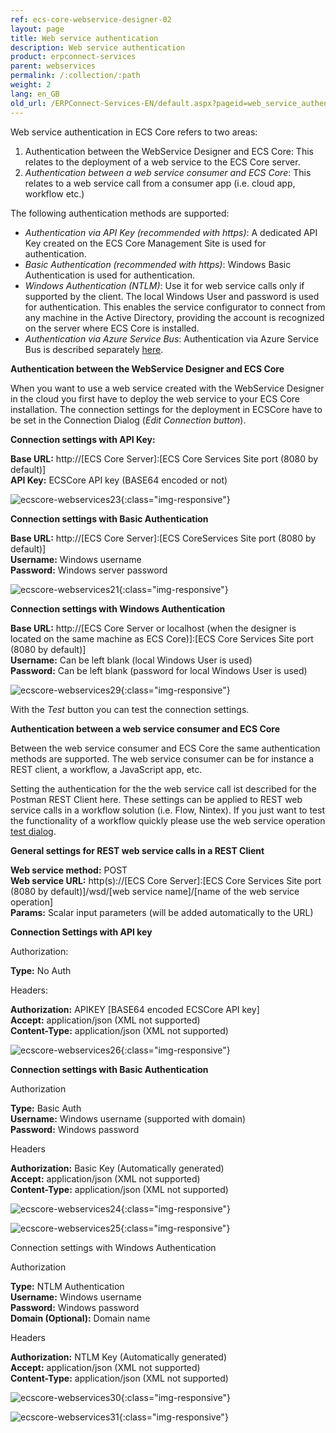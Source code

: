 ```yaml
---
ref: ecs-core-webservice-designer-02
layout: page
title: Web service authentication
description: Web service authentication
product: erpconnect-services
parent: webservices
permalink: /:collection/:path
weight: 2
lang: en_GB
old_url: /ERPConnect-Services-EN/default.aspx?pageid=web_service_authentication
---
```


Web service authentication in ECS Core refers to two areas:
1. Authentication between the WebService Designer and ECS Core: This relates to the deployment of a web service to the ECS Core server.  
2. *Authentication between a web service consumer and ECS Core*: This relates to a web service call from a consumer app (i.e. cloud app, workflow etc.)

The following authentication methods are supported: 

- *Authentication via API Key (recommended with https)*: A dedicated API Key created on the ECS Core Management Site is used for authentication.
- *Basic Authentication (recommended with https)*: Windows Basic Authentication is used for authentication.
- *Windows Authentication (NTLM)*: Use it for web service calls only if supported by the client. The local Windows User and password is used for authentication. This enables the service configurator to connect from any machine in the Active Directory, providing the account is recognized on the server where ECS Core is installed.
- *Authentication via Azure Service Bus*: Authentication via Azure Service Bus is described separately [here](../access-via-azure-service-bus/web-services-deploying-and-consuming). 

**Authentication between the WebService Designer and ECS Core** 

When you want to use a web service created with the WebService Designer in the cloud you first have to deploy the web service to your ECS Core installation. The connection settings for the deployment in ECSCore have to be set in the Connection Dialog (*Edit Connection button*). 

**Connection settings with API Key:**

**Base URL:** 	http://[ECS Core Server]:[ECS Core Services Site port (8080 by default)] <br>
**API Key:**   	ECSCore API key (BASE64 encoded or not)  

![ecscore-webservices23](/img/content/ecscore-webservices23.png){:class="img-responsive"}

**Connection settings with Basic Authentication**

**Base URL:** 	http://[ECS Core Server]:[ECS CoreServices Site port (8080 by default)] <br> 
**Username:** 	Windows username<br>
**Password:** 	Windows server password<br> 

![ecscore-webservices21](/img/content/ecscore-webservices21.png){:class="img-responsive"}

**Connection settings with Windows Authentication**


**Base URL:** 	http://[ECS Core Server or localhost (when the designer is located on the same machine as ECS Core)]:[ECS Core Services Site port (8080 by default)] <br>
**Username:** 	Can be left blank (local Windows User is used)<br>
**Password:** 	Can be left blank (password for local Windows User is used)<br> 

![ecscore-webservices29](/img/content/ecscore-webservices29.png){:class="img-responsive"}

With the *Test* button you can test the connection settings. 

**Authentication between a web service consumer and ECS Core**
  
Between the web service consumer and ECS Core the same authentication methods are supported. The web service consumer can be for instance a REST client, a workflow, a JavaScript app, etc.

Setting the authentication for the the web service call ist described for the Postman REST Client here. These settings can be applied to REST web service calls in a workflow solution (i.e. Flow, Nintex). If you just want to test the functionality of a workflow quickly please use the web service operation [test dialog](./test-the-rest-web-service). 

**General settings for REST web service calls in a REST Client**

**Web service method:** 	POST<br>
**Web service URL:** 		http(s)://[ECS Core Server]:[ECS Core Services Site port (8080 by default)]/wsd/[web service name]/[name of the web service operation]<br>
**Params:** 			Scalar input parameters (will be added automatically to the URL)

**Connection Settings with API key**

Authorization: 
                
**Type:** 			No Auth

Headers:

**Authorization:**      	APIKEY [BASE64 encoded ECSCore API key]<br>
**Accept:**                	application/json (XML not supported)<br>
**Content-Type:**      	application/json (XML not supported) 


![ecscore-webservices26](/img/content/ecscore-webservices26.png){:class="img-responsive"}

**Connection settings with Basic Authentication**  

Authorization		   

**Type:** 				   Basic Auth<br>
**Username:**			   Windows username (supported with domain)<br>
**Password:**			   Windows password

Headers

**Authorization:**      	Basic Key (Automatically generated)<br>
**Accept:**                	application/json (XML not supported)<br>
**Content-Type:**      		application/json (XML not supported) 

![ecscore-webservices24](/img/content/ecscore-webservices24.png){:class="img-responsive"}

![ecscore-webservices25](/img/content/ecscore-webservices25.png){:class="img-responsive"}

Connection settings with Windows Authentication  

Authorization	   

**Type:** 				   NTLM Authentication<br>
**Username:**			   Windows username<br>
**Password:**			   Windows password<br>
**Domain (Optional):**	   Domain name	
 
Headers

**Authorization:**      		NTLM Key (Automatically generated)<br>
**Accept:**                		application/json (XML not supported)<br>
**Content-Type:**      		application/json (XML not supported) 

![ecscore-webservices30](/img/content/ecscore-webservices30.png){:class="img-responsive"}

![ecscore-webservices31](/img/content/ecscore-webservices31.png){:class="img-responsive"}


